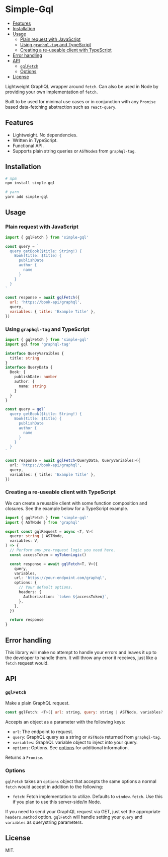 # Simple-Gql <!-- omit in toc -->

- [Features](#features)
- [Installation](#installation)
- [Usage](#usage)
  - [Plain request with JavaScript](#plain-request-with-javascript)
  - [Using `graphql-tag` and TypeScript](#using-graphql-tag-and-typescript)
  - [Creating a re-useable client with TypeScript](#creating-a-re-useable-client-with-typescript)
- [Error handling](#error-handling)
- [API](#api)
  - [`gqlFetch`](#gqlfetch)
  - [Options](#options)
- [License](#license)

Lightweight GraphQL wrapper around `fetch`. Can also be used in Node by
providing your own implementation of `fetch`.

Built to be used for minimal use cases or in conjunction with any `Promise`
based data-fetching abstraction such as `react-query`.

## Features

- Lightweight. No dependencies.
- Written in TypeScript.
- Functional API.
- Supports plain string queries or `ASTNode`s from `graphql-tag`.

## Installation

```bash
# npm
npm install simple-gql

# yarn
yarn add simple-gql
```

## Usage

### Plain request with JavaScript

```js
import { gqlFetch } from 'simple-gql'

const query = `
  query getBook($title: String!) {
    Book(title: $title) {
      publishDate
      author {
        name
      }
    }
  }
`

const response = await gqlFetch({
  url: 'https://book-api/graphql',
  query,
  variables: { title: 'Example Title' },
})
```

### Using `graphql-tag` and TypeScript

```ts
import { gqlFetch } from 'simple-gql'
import gql from 'graphql-tag'

interface QueryVaraibles {
  title: string
}
interface QueryData {
  Book: {
    publishDate: number
    author: {
      name: string
    }
  }
}

const query = gql`
  query getBook($title: String!) {
    Book(title: $title) {
      publishDate
      author {
        name
      }
    }
  }
`

const response = await gqlFetch<QueryData, QueryVariables>({
  url: 'https://book-api/graphql',
  query,
  variables: { title: 'Example Title' },
})
```

### Creating a re-useable client with TypeScript

We can create a reusable client with some function composition and closures. See
the example below for a TypeScript example.

```ts
import { gqlFetch } from 'simple-gql'
import { ASTNode } from 'graphql'

export const gqlRequest = async <T, V>(
  query: string | ASTNode,
  variables: V,
) => {
  // Perform any pre-request logic you need here.
  const accessToken = myTokenLogic()

  const response = await gqlFetch<T, V>({
    query,
    variables,
    url: 'https://your-endpoint.com/graphql',
    options: {
      // Your default options.
      headers: {
        Authorization: `token ${accessToken}`,
      },
    },
  })

  return response
}
```

## Error handling

This library will make no attempt to handle your errors and leaves it up to the
developer to handle them. It will throw any error it receives, just like a
`fetch` request would.

## API

### `gqlFetch`

Make a plain GraphQL request.

```js
const gqlFetch: <T>({ url: string, query: string | ASTNode, variables?: object, options?: Options, }) => Promise<T>
```

Accepts an object as a parameter with the following keys:

- `url`: The endpoint to request.
- `query`: GraphQL query as a string or `ASTNode` returned from `graphql-tag`.
- `variables`: GraphQL variable object to inject into your query.
- `options`: Options. See [options](#options) for additional information.

Returns a `Promise`.

### Options

`gqlFetch` takes an `options` object that accepts the same options a normal
`fetch` would accept in addition to the following:

- `fetch`: Fetch implementation to utilize. Defaults to `window.fetch`. Use this
  if you plan to use this server-side/in Node.

If you need to send your GraphQL request via GET, just set the appropriate
`headers.method` option. `gqlFetch` will handle setting your `query` and
`variables` as querystring parameters.

## License

MIT.
